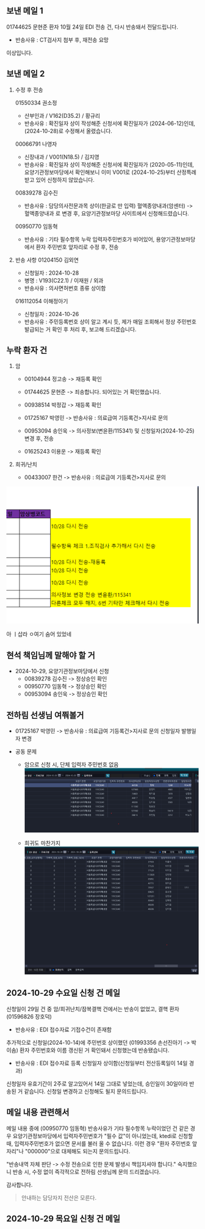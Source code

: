 

## 보낸 메일 1

01744625 문현준 환자 10월 24일 EDI 전송 건, 다시 반송돼서 전달드립니다.

- 반송사유 : CT검사지 첨부 후, 재전송 요망

이상입니다.

## 보낸 메일 2




1. 수정 후 전송 

    01550334 권소정 
    - 산부인과 / V162(D35.2) / 황규리
    - 반송사유 : 확진일자 상이
    작성해준 신청서에 확진일자가 (2024-06-12)인데, (2024-10-28)로 수정해서 올렸습니다.


    00066791 나영자
    - 신장내과 / V001(N18.5) / 김지영
    - 반송사유 : 확진일자 상이
    작성해준 신청서에 확진일자가 (2020-05-11)인데, 요양기관정보마당에서 확인해보니 이미 V001로 (2024-10-25)부터 산정특례 받고 있어 신청하지 않았습니다.


    00839278 김수진
    - 반송사유 : 담당의사전문과목 상이(한글로 만 입력)
    혈액종양내과(암센터) -> 혈액종양내과 로 변경 후, 요양기관정보마당 사이트에서 신청해드렸습니다.

    00950770 임동혁
    - 반송사유 : 기타 필수항목 누락
    입력자주민번호가 비어있어, 용양기관정보마당에서 환자 주민번호 앞자리로 수정 후, 전송 


2. 반송 사항 
    01204150 김외연
    - 신청일자 : 2024-10-28
    - 병명 : V193(C22.1) / 이재원 / 외과
    - 반송사유 : 의사면허번호 종류 상이함


    016112054 이해정아기
    - 신청일자 : 2024-10-26
    - 반송사유 : 주민등록번호 상이
    알고 계시 듯, 제가 매일 조회해서 정상 주민번호 발급되는 거 확인 후 처리 후, 보고해 드리겠습니다.


## 누락 환자 건


1. 암
    - 00104944 정고송 -> 재등록 확인
    - 01744625 문현준 -> 죄송합니다. 되어있는 거 확인했습니다.
    - 00938514 박정갑 -> 재등록 확인

    - 01725167 박영민 -> 반송사유 : 의료급여 기등록건>지사로 문의
    - 00953094 송인욱 -> 의사정보(변윤환/115341) 및 신청일자(2024-10-25) 변경 후, 전송

    - 01625243 이용운 -> 재등록 확인


2. 희귀/난치
    - 00433007 한건 -> 반송사유 : 의료급여 기등록건>지사로 문의














![alt text](image.png)

아 ㅣ삽라 ㅇ여기 숨어 있었네

## 현석 책임님께 말해야 할 거
- 2024-10-29, 요양기관정보마당에서 신청
    - 00839278 김수진 -> 정상승인 확인
    - 00950770 임동혁 -> 정상승인 확인
    - 00953094 송인욱 -> 정상승인 확인


## 전하림 선생님 여쭤볼거
   - 01725167 박영민 -> 반송사유 : 의료급여 기등록건>지사로 문의
   신청일자 발행일자 변경


- 공동 문제    
    - 암으로 신청 시, 단체 입력자 주민번호 없음
       ![alt text](image-1.png)

    - 희귀도 마찬가지
       ![alt text](image-2.png)


## 2024-10-29 수요일 신청 건 메일


신청일이 29일 건 중 
암/희귀난치/잠복결핵 건에서는 반송이 없었고, 
결핵 환자 (01596826 장호덕)
- 반송사유 : EDI 접수자료 기접수건이 존재함

추가적으로 신청일(2024-10-14)에 주민번호 상이했던 (01993356 손선진아기 -> 박이솜) 환자 주민번호와 이름 갱신된 거 확인돼서 신청했는데 반송됐습니다.
- 반송사유 : EDI 접수자료 등록 신청일자 상이함(신청일부터 전산등록일이 14일 경과)

신청일자 유효기간이 2주로 알고있어서 14일 그대로 넣었는데, 승인일이 30일이라 반송된 거 같습니다. 신청일 변경하고 신청해도 될지 문의드립니다.


## 메일 내용 관련해서 ## 
메일 내용 중에 (00950770 임동혁) 반송사유가 기타 필수항목 누락이었던 건 같은 경우 요양기관정보마당에서 입력자주민번호가 "필수 값"이 아니었는데, ktedi로 신청할 때, 입력자주민번호가 없으면 문서를 불러 올 수 없습니다. 이런 경우 "환자 주민번호 앞자리"나 "000000"으로 대체해도 되는지 문의드립니다.

"반송내역 자체 판단 -> 수정 전송으로 인한 문제 발생시 책임지셔야 합니다." 숙지했으니 반송 시, 수정 없이 즉각적으로 전하림 선생님께 문의 드리겠습니다.

감사합니다.



> 안내하는 담당자지 전산은 모른다.





## 2024-10-29 목요일 신청 건 메일


